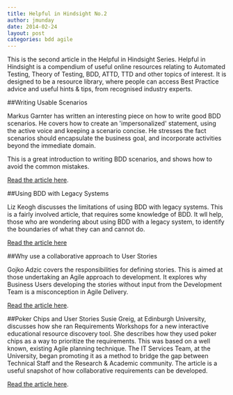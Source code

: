 ```yaml
---
title: Helpful in Hindsight No.2
author: jmunday
date: 2014-02-24
layout: post
categories: bdd agile
---
```


This is the second article in the Helpful in Hindsight Series. Helpful in Hindsight is a compendium of useful online resources relating to Automated Testing, Theory of Testing, BDD, ATTD, TTD and other topics of interest. It is designed to be a resource library, where people can access Best Practice advice and useful hints & tips, from recognised industry experts.

##Writing Usable Scenarios

Markus Garnter has written an interesting piece on how to write good BDD scenarios. He covers how to create an 'impersonalized' statement, using the active voice and keeping a scenario concise. He stresses the fact scenarios should encapsulate the business goal, and incorporate activities beyond the immediate domain.

This is a great introduction to writing BDD scenarios, and shows how to avoid the common mistakes. 

[Read the article here](http://www.shino.de/2014/01/15/2970/).

##Using BDD with Legacy Systems

Liz Keogh discusses the limitations of using BDD with legacy systems. This is a fairly involved article, that requires some knowledge of BDD. It wll help, those who are wondering about using BDD with a legacy system, to identify the boundaries of what they can and cannot do. 

[Read the article here](http://lizkeogh.com/2014/01/22/using-bdd-with-legacy-systems/)

##Why use a collaborative approach to User Stories

Gojko Adzic covers the responsibilities for defining stories. This is aimed at those undertaking an Agile approach to development. It explores why Business Users developing the stories without input from the Development Team is a misconception in Agile Delivery. 

[Read the article here](http://gojko.net/2014/01/13/divide-responsibility-for-defining-stories/).

##Poker Chips and User Stories
Susie Greig, at Edinburgh University, discusses how she ran Requirements Workshops for a new interactive educational resource discovery tool. She describes how they used poker chips as a way to prioritize the requirements. This was based on a well known, existing Agile planning technique. The IT Services Team, at the University, began promoting it as a method to bridge the gap between Technical Staff and the Research & Academic community. The article is a useful snapshot of how collaborative requirements can be developed. 

[Read the article here](http://www.learningservices.is.ed.ac.uk/wordpress/setting-out-on-an-agile-project-journey-part-1-user-stories-and-poker-chips/).
